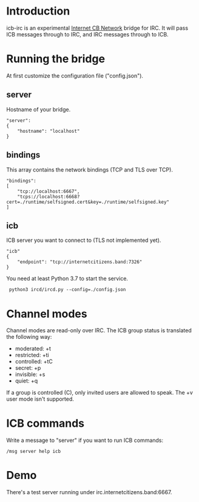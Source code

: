 # Introduction

icb-irc is an experimental [Internet CB Network](http://www.icb.net/) bridge for IRC. It will pass ICB messages through to IRC, and IRC messages through to ICB.

# Running the bridge

At first customize the configuration file ("config.json").

## server

Hostname of your bridge.

```
"server":
{
	"hostname": "localhost"
}
```

## bindings

This array contains the network bindings (TCP and TLS over TCP).

```
"bindings":
[
	"tcp://localhost:6667",
	"tcps://localhost:6668?cert=./runtime/selfsigned.cert&key=./runtime/selfsigned.key"
]
```

## icb

ICB server you want to connect to (TLS not implemented yet).

```
"icb"
{
	"endpoint": "tcp://internetcitizens.band:7326"
}
```
You need at least Python 3.7 to start the service.

```
 python3 ircd/ircd.py --config=./config.json
```

# Channel modes

Channel modes are read-only over IRC. The ICB group status is translated the following way:

* moderated: +t
* restricted: +ti
* controlled: +tC
* secret: +p
* invisible: +s
* quiet: +q

If a group is controlled (C), only invited users are allowed to speak. The +v user mode isn't supported.

# ICB commands

Write a message to "server" if you want to run ICB commands:

```
/msg server help icb
```

# Demo

There's a test server running under irc.internetcitizens.band:6667.
